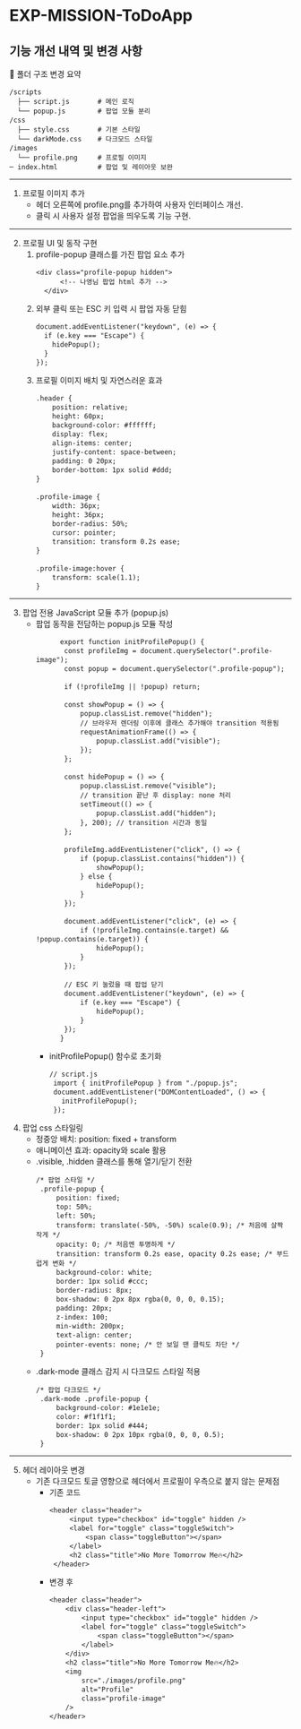 # EXP-MISSION-ToDoApp

## 기능 개선 내역 및 변경 사항
📂 폴더 구조 변경 요약
```
/scripts
  ├── script.js       # 메인 로직
  └── popup.js        # 팝업 모듈 분리
/css
  ├── style.css       # 기본 스타일
  └── darkMode.css    # 다크모드 스타일
/images
  └── profile.png     # 프로필 이미지
─ index.html          # 팝업 및 레이아웃 보완

```
---
1. 프로필 이미지 추가
   - 헤더 오른쪽에 profile.png를 추가하여 사용자 인터페이스 개선.
   - 클릭 시 사용자 설정 팝업을 띄우도록 기능 구현.
---
2. 프로필 UI 및 동작 구현
   1) profile-popup 클래스를 가진 팝업 요소 추가
      ```
      <div class="profile-popup hidden">
            <!-- 나영님 팝업 html 추가 -->
        </div>
      ```
   2) 외부 클릭 또는 ESC 키 입력 시 팝업 자동 닫힘
      ```
      document.addEventListener("keydown", (e) => {
        if (e.key === "Escape") {
          hidePopup();
        }
      });
      ```
   3) 프로필 이미지 배치 및 자연스러운 효과
      ```
      .header {
          position: relative;
          height: 60px;
          background-color: #ffffff;
          display: flex;
          align-items: center;
          justify-content: space-between;
          padding: 0 20px;
          border-bottom: 1px solid #ddd;
      }

      .profile-image {
          width: 36px;
          height: 36px;
          border-radius: 50%;
          cursor: pointer;
          transition: transform 0.2s ease;
      }

      .profile-image:hover {
          transform: scale(1.1);
      }
      ```
---
3. 팝업 전용 JavaScript 모듈 추가 (popup.js)
    - 팝업 동작을 전담하는 popup.js 모듈 작성
      ```
            export function initProfilePopup() {
             const profileImg = document.querySelector(".profile-image");
             const popup = document.querySelector(".profile-popup");

             if (!profileImg || !popup) return;

             const showPopup = () => {
                 popup.classList.remove("hidden");
                 // 브라우저 렌더링 이후에 클래스 추가해야 transition 적용됨
                 requestAnimationFrame(() => {
                     popup.classList.add("visible");
                 });
             };

             const hidePopup = () => {
                 popup.classList.remove("visible");
                 // transition 끝난 후 display: none 처리
                 setTimeout(() => {
                     popup.classList.add("hidden");
                 }, 200); // transition 시간과 동일
             };

             profileImg.addEventListener("click", () => {
                 if (popup.classList.contains("hidden")) {
                     showPopup();
                 } else {
                     hidePopup();
                 }
             });

             document.addEventListener("click", (e) => {
                 if (!profileImg.contains(e.target) && !popup.contains(e.target)) {
                     hidePopup();
                 }
             });

             // ESC 키 눌렀을 때 팝업 닫기
             document.addEventListener("keydown", (e) => {
                 if (e.key === "Escape") {
                     hidePopup();
                 }
             });
            }

      ```
      - initProfilePopup() 함수로 초기화
        ```
        // script.js
         import { initProfilePopup } from "./popup.js";
         document.addEventListener("DOMContentLoaded", () => {
           initProfilePopup();
         });
        ```
4. 팝업 css 스타일링
   - 정중앙 배치: position: fixed + transform
   - 애니메이션 효과: opacity와 scale 활용
   - .visible, .hidden 클래스를 통해 열기/닫기 전환
     ```
     /* 팝업 스타일 */
      .profile-popup {
          position: fixed;
          top: 50%;
          left: 50%;
          transform: translate(-50%, -50%) scale(0.9); /* 처음에 살짝 작게 */
          opacity: 0; /* 처음엔 투명하게 */
          transition: transform 0.2s ease, opacity 0.2s ease; /* 부드럽게 변화 */
          background-color: white;
          border: 1px solid #ccc;
          border-radius: 8px;
          box-shadow: 0 2px 8px rgba(0, 0, 0, 0.15);
          padding: 20px;
          z-index: 100;
          min-width: 200px;
          text-align: center;
          pointer-events: none; /* 안 보일 땐 클릭도 차단 */
      }
      ```
   - .dark-mode 클래스 감지 시 다크모드 스타일 적용
     ```
     /* 팝업 다크모드 */
      .dark-mode .profile-popup {
          background-color: #1e1e1e;
          color: #f1f1f1;
          border: 1px solid #444;
          box-shadow: 0 2px 10px rgba(0, 0, 0, 0.5);
      }
      ```

---
5. 헤더 레이아웃 변경
   - 기존 다크모드 토글 영향으로 헤더에서 프로필이 우측으로 붙지 않는 문제점
     - 기존 코드
        ```
        <header class="header">
             <input type="checkbox" id="toggle" hidden />
             <label for="toggle" class="toggleSwitch">
                 <span class="toggleButton"></span>
             </label>
             <h2 class="title">No More Tomorrow Me🔥</h2>
         </header>
   
        ```
     - 변경 후
        ```
       <header class="header">
            <div class="header-left">
                <input type="checkbox" id="toggle" hidden />
                <label for="toggle" class="toggleSwitch">
                    <span class="toggleButton"></span>
                </label>
            </div>
            <h2 class="title">No More Tomorrow Me🔥</h2>
            <img
                src="./images/profile.png"
                alt="Profile"
                class="profile-image"
            />
        </header>
        ```
